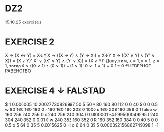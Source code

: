 # DZ2
15.10.25 exercises
# EXERCISE 2
X → (X ↔ Y) = X↓Y
X → ((X → Y) ∧ (Y → X)) = X↓Y
X → ((X' ∨ Y) ∧ (Y' ∨ X)) = (X ∨ Y)'
X' ∨ ((X' ∨ Y) ∧ (Y' ∨ X)) = (X ∨ Y)'
Допустим, x = 1, y = 1, z = 1, тогда
0 ∨ ((0 ∨ 1) ∧ (0 ∨ 1)) = (1 ∨ 1)'
0 ∨ (1 ∧ 1) = 0
1 = 0
®НЕВЕРНОЕ РАВЕНСТВO

# EXERCISE 4 ↓ FALSTAD
$ 1 0.000005 10.20027730826997 50 5 50
v 80 160 80 112 0 0 40 5 0 0 0.5
w 80 160 160 160 0
r 160 160 160 208 0 1000
s 160 208 160 256 0 1 false
w 160 256 240 256 0
c 240 256 240 304 0 0.000001 -4.999500049995
l 240 304 240 352 0 0.01 0
w 240 352 160 352 0
R 160 352 160 384 0 0 40 5 0 0 0.5
o 5 64 0 35 5 0.0015625 0 -1
o 6 64 0 35 5 0.000392156862745098 1 -1
